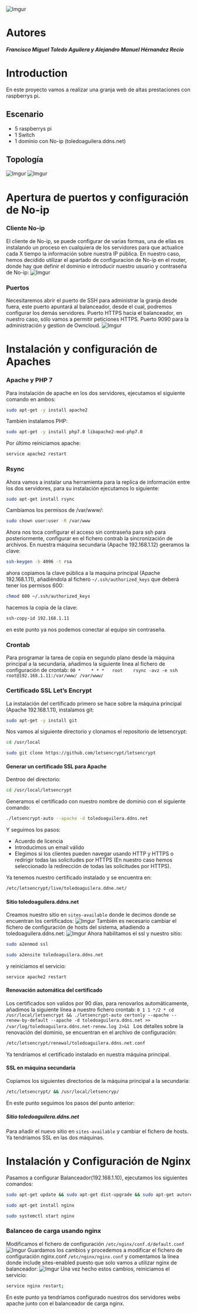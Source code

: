 ![Imgur](https://i.imgur.com/9Hh6pP2.png)
# Autores
##### Francisco Miguel Toledo Aguilera y Alejandro Manuel Hérnandez Recio
# Introduction
En este proyecto vamos a realizar una granja web de altas prestaciones con raspberrys pi.

## Escenario

 * 5 raspberrys pi
 * 1 Switch
 * 1 dominio con No-ip (toledoaguilera.ddns.net)

## Topología
![Imgur](https://i.imgur.com/pGehuR1.jpg)
![Imgur](https://i.imgur.com/jnfl92y.jpg)

# Apertura de puertos y configuración de No-ip
### Cliente No-ip
El cliente de No-ip, se puede configurar de varias formas, una de ellas es instalando un proceso en cualquiera de los servidores para que actualice cada X tiempo la información sobre nuestra IP pública. En nuestro caso, hemos decidido utilizar el apartado de configuracíon de No-ip en el router, donde hay que definir el dominio e introducir nuestro usuario y contraseña de No-ip:
![Imgur](https://i.imgur.com/PiYf24F.jpg)

### Puertos
Necesitaremos abrir el puerto de SSH para administrar la granja desde fuera, este puerto apuntará al balanceador, desde el cual, podremos configurar los demás servidores.
Puerto HTTPS hacia el balanceador, en nuestro caso, sólo vamos a permitir peticiones HTTPS.
Puerto 9090 para la administración y gestion de Owncloud.
![Imgur](https://i.imgur.com/p78RnGU.jpg)
# Instalación y configuración de Apaches
### Apache y PHP 7
Para instalación de apache en los dos servidores, ejecutamos el siguiente comando en ambos:
```bash
sudo apt-get -y install apache2
```
También instalamos PHP:
```bash
sudo apt-get -y install php7.0 libapache2-mod-php7.0
```
Por último reiniciamos apache:
```bash
service apache2 restart
```
### Rsync
Ahora vamos a instalar una herramienta para la replica de información entre los dos servidores, para su instalación ejecutamos lo siguiente:
```bash
sudo apt-get install rsync
```
Cambiamos los permisos de /var/www/:
```bash
sudo chown user:user -R /var/www
```
Ahora nos toca configurar el acceso sin contraseña para ssh para posteriormente, configurar en el fichero contrab la sincronización de archivos.
En nuestra máquina secundaria (Apache 192.168.1.12) geeramos la clave:
```bash
ssh-keygen -b 4096 -t rsa
```
ahora copiamos la clave pública a la maquina principal (Apache 192.168.1.11), añadiéndola al fichero `~/.ssh/authorized_keys` que deberá tener los permisos 600:
```bash
chmod 600 ~/.ssh/authorized_keys
```
hacemos la copia de la clave:
```bash
ssh-copy-id 192.168.1.11
```
en este punto ya nos podemos conectar al equipo sin contraseña.
### Crontab
Para programar la tarea de copia en segundo plano desde la máquina principal a la secundaria, añadimos la siguiente linea al fichero de configuración de crontab:
`00 *    * * *   root    rsync -avz -e ssh root@192.168.1.11:/var/www/ /var/www/`

### Certificado SSL Let’s Encrypt
La instalación del certificado primero se hace sobre la máquina principal (Apache 192.168.1.11), instalamos git:
```bash
sudo apt-get -y install git
```
Nos vamos al siguiente directorio y clonamos el repositorio de letsencrypt:
```bash
cd /usr/local
```
```bash
sudo git clone https://github.com/letsencrypt/letsencrypt
```
#### Generar un certificado SSL para Apache
Dentroo del directorio:
```bash
cd /usr/local/letsencrypt
```
Generamos el certificado con nuestro nombre de dominio con el siguiente comando:
```bash
./letsencrypt-auto --apache -d toledoaguilera.ddns.net
```
Y seguimos los pasos: 
- Acuerdo de licencia
- Introducimos un email válido
- Elegimos si los clientes pueden navegar usando HTTP y HTTPS o redirigir todas las solicitudes por HTTPS (En nuestro caso hemos seleccionado la redirección de todas las solicitudes por HTTPS).

Ya tenemos nuestro certificado instalado y se encuentra en:
```bash
/etc/letsencrypt/live/toledoaguilera.ddne.net/
```
#### Sitio toledoaguilera.ddns.net
Creamos nuestro sitio en `sites-available` donde le decimos donde se encuentran los certificados:
![Imgur](https://i.imgur.com/nOK65zk.jpg)
También es necesario cambiar el fichero de configuración de hosts del sistema, añadiendo a toledoaguilera.ddns.net:
![Imgur](https://i.imgur.com/TAanzI9.jpg)
Ahora habilitamos el ssl y nuestro sitio:
```bash
sudo a2enmod ssl
```
```bash
sudo a2ensite toledoaguilera.ddns.net
```
y reiniciamos el servicio:
```bash
service apache2 restart
```
#### Renovación automática del certificado
Los certificados son validos por 90 días, para renovarlos automáticamente, añadimos la siguiente línea a nuestro fichero crontab:
`0 1 1 */2 * cd /usr/local/letsencrypt && ./letsencrypt-auto certonly --apache --renew-by-default --apache -d toledoaguilera.ddns.net >> /var/log/toledoaguilera.ddns.net-renew.log 2>&1
`
Los detalles sobre la renovación del dominio, se encuentran en el archivo de configuración:
```bash
/etc/letsencrypt/renewal/toledoaguilera.ddns.net.conf
```
Ya tendríamos el certificado instalado en nuestra máquina principal.
#### SSL en máquina secundaria
Copiamos los siguientes directorios de la máquina principal a la secundaria:
```bash
/etc/letsencrypt/ && /usr/local/letsencryp/
```
En este punto seguimos los pasos del punto anterior:
##### Sitio toledoaguilera.ddns.net
Para añadir el nuevo sitio en `sites-available` y cambiar el fichero de hosts.
Ya tendríamos SSL en las dos máquinas.
# Instalación y Configuración de Nginx
Pasamos a configurar Balanceador(192.168.1.10), ejecutamos los siguientes comandos:
```bash
sudo apt-get update && sudo apt-get dist-upgrade && sudo apt-get autoremove
```
```bash
sudo apt-get install nginx
```
```bash
sudo systemctl start nginx
```
### Balanceo de carga usando nginx
Modificamos el fichero de configuración `/etc/nginx/conf.d/default.conf`
![Imgur](https://i.imgur.com/KZKxrL1.jpg)
Guardamos los cambios y procedemos a modificar el fichero de configuración nginx.conf `/etc/nginx/nginx.conf` y comentamos la línea donde include sites-enabled puesto que solo vamos a utilizar nginx de balanceador:
![Imgur](https://i.imgur.com/AhaoFNS.jpg)
Una vez hecho estos cambios, reiniciamos el servicio:
```bash
service nginx restart;
```
En este punto ya tendríamos configurado nuestros dos servidores webs apache junto con el balanceador de carga nginx.
